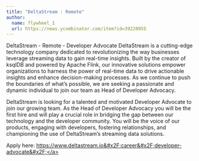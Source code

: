 ```yaml
---
title: "DeltaStream : Remote"
author:
  name: flywheel_1
  url: https://news.ycombinator.com/item?id=39220955
---
```

DeltaStream - Remote - Developer Advocate
DeltaStream is a cutting-edge technology company dedicated to revolutionizing the way businesses leverage streaming data to gain real-time insights. Built by the creator of ksqlDB and powered by Apache Flink, our innovative solutions empower organizations to harness the power of real-time data to drive actionable insights and enhance decision-making processes. As we continue to push the boundaries of what’s possible, we are seeking a passionate and dynamic individual to join our team as Head of Developer Advocacy.

DeltaStream is looking for a talented and motivated Developer Advocate to join our growing team. As the Head of Developer Advocacy you will be the first hire and will play a crucial role in bridging the gap between our technology and the developer community. You will be the voice of our products, engaging with developers, fostering relationships, and championing the use of DeltaStream’s streaming data solutions.

Apply here: <a href="https:&#x2F;&#x2F;www.deltastream.io&#x2F;career&#x2F;developer-advocate&#x2F;" rel="nofollow">https:&#x2F;&#x2F;www.deltastream.io&#x2F;career&#x2F;developer-advocate&#x2F;</a>
